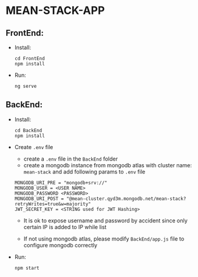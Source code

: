 # MEAN-STACK-APP

## FrontEnd:

- Install:
  ```
  cd FrontEnd
  npm install
  ```
- Run:
  ```
  ng serve
  ```

## BackEnd:

- Install:
  ```
  cd BackEnd
  npm install
  ```
- Create `.env` file

  - create a `.env` file in the `BackEnd` folder
  - create a mongodb instance from mongodb atlas with cluster name: `mean-stack` and add following params to `.env` file

  ```
  MONGODB_URI_PRE = "mongodb+srv://"
  MONGODB_USER = <USER NAME>
  MONGODB_PASSWORD <PASSWORD>
  MONGODB_URI_POST = "@mean-cluster.qyd3m.mongodb.net/mean-stack?retryWrites=true&w=majority"
  JWT_SECRET_KEY = <STRING used for JWT Hashing>
  ```

  - It is ok to expose username and password by accident since only certain IP is added to IP while list

  - If not using mongodb atlas, please modify `BackEnd/app.js` file to configure mongodb correctly

- Run:
  ```
  npm start
  ```
